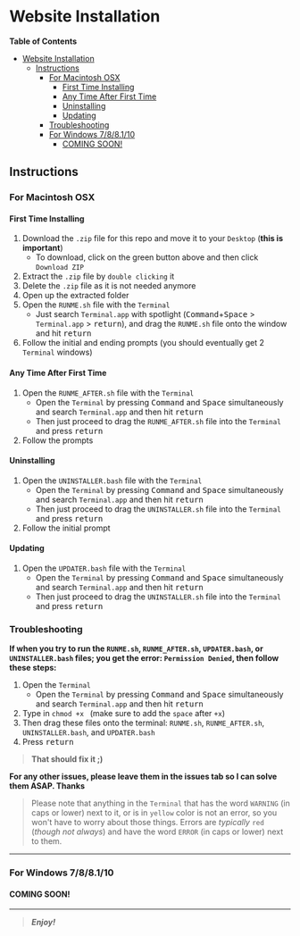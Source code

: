 
Website Installation
====================

<!-- START doctoc -->

**Table of Contents**

- [Website Installation](#website-installation)
  - [Instructions](#instructions)
    - [For Macintosh OSX](#for-macintosh-osx)
      - [First Time Installing](#first-time-installing)
      - [Any Time After First Time](#any-time-after-first-time)
      - [Uninstalling](#uninstalling)
      - [Updating](#updating)
    - [Troubleshooting](#troubleshooting)
    - [For Windows 7/8/8.1/10](#for-windows-788110)
      - [COMING SOON!](#coming-soon)

<!-- END doctoc -->

Instructions
------------

### For Macintosh OSX

#### First Time Installing

1. Download the `.zip` file for this repo and move it to your `Desktop` (__this is important__)
   * To download, click on the green button above and then click `Download ZIP`
2. Extract the `.zip` file by `double clicking` it
3. Delete the `.zip` file as it is not needed anymore
4. Open up the extracted folder
5. Open the `RUNME.sh` file with the `Terminal`
   * Just search `Terminal.app` with spotlight (<kbd>Command</kbd>+<kbd>Space</kbd> &gt; `Terminal.app` &gt; <kbd>return</kbd>), and drag the `RUNME.sh` file onto the window and hit <kbd>return</kbd>
6. Follow the initial and ending prompts (you should eventually get 2 `Terminal` windows)

#### Any Time After First Time

1. Open the `RUNME_AFTER.sh` file with the `Terminal`
   * Open the `Terminal` by pressing <kbd>Command</kbd> and <kbd>Space</kbd> simultaneously and search `Terminal.app` and then hit <kbd>return</kbd>
   * Then just proceed to drag the `RUNME_AFTER.sh` file into the `Terminal` and press <kbd>return</kbd>
2. Follow the prompts

#### Uninstalling

1. Open the `UNINSTALLER.bash` file with the `Terminal`
   * Open the `Terminal` by pressing <kbd>Command</kbd> and <kbd>Space</kbd> simultaneously and search `Terminal.app` and then hit <kbd>return</kbd>
   * Then just proceed to drag the `UNINSTALLER.sh` file into the `Terminal` and press <kbd>return</kbd>
2. Follow the initial prompt

#### Updating 

1. Open the `UPDATER.bash` file with the `Terminal`
   * Open the `Terminal` by pressing <kbd>Command</kbd> and <kbd>Space</kbd> simultaneously and search `Terminal.app` and then hit <kbd>return</kbd>
   * Then just proceed to drag the `UNINSTALLER.sh` file into the `Terminal` and press <kbd>return</kbd>
  
### Troubleshooting

**If when you try to run the `RUNME.sh`, `RUNME_AFTER.sh`, `UPDATER.bash`, or `UNINSTALLER.bash` files; you get the error: `Permission Denied`, then follow these steps:**

1. Open the `Terminal`
   * Open the `Terminal` by pressing <kbd>Command</kbd> and <kbd>Space</kbd> simultaneously and search `Terminal.app` and then hit <kbd>return</kbd>
2. Type in `chmod +x ` (make sure to add the `space` after `+x`)
3. Then drag these files onto the terminal: `RUNME.sh`, `RUNME_AFTER.sh`, `UNINSTALLER.bash`, and `UPDATER.bash`
4. Press <kbd>return</kbd>
 
> **That should fix it ;)**

__For any other issues, please leave them in the issues tab so I can solve them ASAP. Thanks__

> Please note that anything in the `Terminal` that has the word `WARNING` (in caps or lower) next to it, or is in `yellow` color is not an error, so you won't have to worry about those things. Errors are *typically* `red` (*though not always*) and have the word `ERROR` (in caps or lower) next to them.

--------------

### For Windows 7/8/8.1/10

#### COMING SOON!

______________

> __*Enjoy!*__